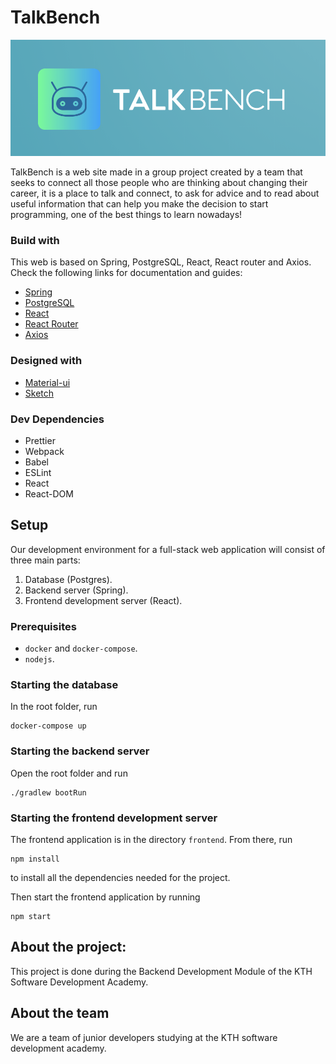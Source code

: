# TalkBench

![logo](frontend/public/images/logo.png)

TalkBench is a web site made in a group project created by a team that seeks to connect all those people who are thinking about changing their career, it is a place to talk and connect, to ask for advice and to read about useful information that can help you make the decision to start programming, one of the best things to learn nowadays! 

### Build with

This web is based on Spring, PostgreSQL, React, React router and Axios. Check the following links for documentation and guides:

- [Spring](https://spring.io/projects/spring-boot)
- [PostgreSQL](https://www.postgresql.org)
- [React](https://reactjs.org)
- [React Router](https://reacttraining.com/react-router/web/guides/quick-start)
- [Axios](https://github.com/axios/axios)

### Designed with 

- [Material-ui](https://material-ui.com/)
- [Sketch](https://www.sketch.com/)

### Dev Dependencies

  - Prettier
  - Webpack
  - Babel
  - ESLint
  - React
  - React-DOM

## Setup
Our development environment for a full-stack web application will consist of three main parts:

1. Database (Postgres).
2. Backend server (Spring).
3. Frontend development server (React).

### Prerequisites
- `docker` and `docker-compose`.
- `nodejs`.

### Starting the database
In the root folder, run
```
docker-compose up
```

### Starting the backend server
Open the root folder and run
```
./gradlew bootRun
```

### Starting the frontend development server
The frontend application is in the directory `frontend`. From there, run 
```
npm install
```
to install all the dependencies needed for the project.

Then start the frontend application by running
```
npm start
```

## About the project:  

This project is done during the Backend Development Module of the KTH Software Development Academy.

## About the team

We are a team of junior developers studying at the KTH software development academy. 
